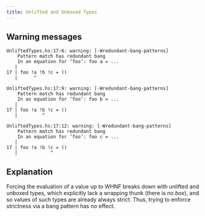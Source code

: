 ```yaml
---
title: Unlifted and Unboxed Types
---
```


## Warning messages

```
UnliftedTypes.hs:17:6: warning: [-Wredundant-bang-patterns]
    Pattern match has redundant bang
    In an equation for ‘foo’: foo a = ...
   |
17 | foo !a !b !c = ()
   |      ^

UnliftedTypes.hs:17:9: warning: [-Wredundant-bang-patterns]
    Pattern match has redundant bang
    In an equation for ‘foo’: foo b = ...
   |
17 | foo !a !b !c = ()
   |         ^

UnliftedTypes.hs:17:12: warning: [-Wredundant-bang-patterns]
    Pattern match has redundant bang
    In an equation for ‘foo’: foo c = ...
   |
17 | foo !a !b !c = ()
   |            ^
```

## Explanation

Forcing the evaluation of a value up to WHNF breaks down with unlifted and
unboxed types, which explicitly lack a wrapping thunk (there is no *box*),
and so values of such types are already always strict.
Thus, trying to enforce strictness via a bang pattern has no effect.

